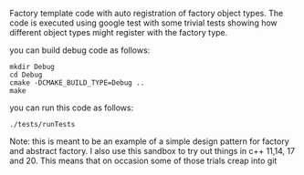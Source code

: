 Factory template code with auto registration of factory object types.
The code is executed using google test with some trivial tests showing how different
object types might register with the factory type.

you can build debug code as follows:

```
mkdir Debug
cd Debug
cmake -DCMAKE_BUILD_TYPE=Debug ..
make
```

you can run this code as follows:
```
./tests/runTests
```

Note: this is meant to be an example of a simple design pattern for factory and abstract factory.
I also use this sandbox to try out things in c++ 11,14, 17 and 20.
This means that on occasion some of those trials creap into git
